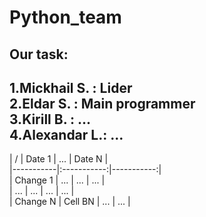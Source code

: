 # Python_team
## Our task:
1.**Mickhail S.** : Lider  
2.**Eldar S.**    : Main programmer  
3.**Kirill B.**   : ...  
4.**Alexandar L.**: ...  
---
| / | Date 1 | ... | Date N |  
|-----------|:-----------:|-----------:|  
| Change 1 | ... | ... | ... |  
| ... | ... | ... | ... |  
| Change N | Cell BN | ... | ... |  
